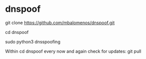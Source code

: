 # dnspoof

git clone https://github.com/mbalomenos/dnspoof.git

cd dnspoof

sudo python3 dnsspoofing

Within cd dnspoof every now and again check for updates:
git pull
